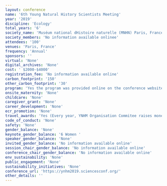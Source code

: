 ```yaml
---
layout: conference 
name: '6th Young Natural History Scientists Meeting'
year: '2019'
discipline: 'Ecology'
total_years: '6'
society_name: 'Muséum national dHistoire naturelle (MNHN) Paris, France'
society_members: 'No information available onlinee'
attendees: '100'
venues: 'Paris, France'
frequency: 'Annual'
sponsors: ''
virtual: 'None'
digital_archives: 'None'
cost: ' $2000-$4000'
registration_fee: 'No information available online'
carbon_footprint: '150'
other_carbon_footprint: '30'
program: 'Yes the program was provided online on the conference website.'
onsite_maternity: 'None'
childcare: 'None'
caregiver_grant: 'None'
career_development: 'None'
ecr_promotion: 'None'
travel_awards: 'Yes (Every year, YNHM Organisation Commitee raises money to help participants with their travel and VISA expenses only. We are pleased to be able to offer some financial help for participats to attend the meeting. Because of budget restrictions of this year we will deside the amount with the limits of our budget.   Priority will be given to participants with an oral communication.)'
code_of_conduct: 'None'
safety: 'None'
gender_balance: 'None'
keynote_gender_balance: '6 Women '
speaker_gender_balance: 'None'
invited_gender_balance: 'No information available online'
session_chair_gender_balance: 'No information available online'
conference_chair_gender_balance: 'No information available online'
env_sustainability: 'None'
public_engagement: 'None'
sustainability_initiatives: 'None'
conference_url: 'https://ynhm2019.sciencesconf.org/'
other_details: ''
---
```

